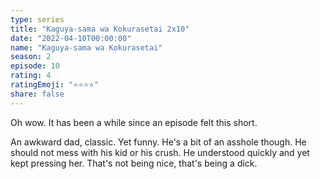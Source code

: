 ```yaml
---
type: series
title: "Kaguya-sama wa Kokurasetai 2x10"
date: "2022-04-10T00:00:00"
name: "Kaguya-sama wa Kokurasetai"
season: 2
episode: 10
rating: 4
ratingEmoji: "⭐️⭐️⭐️⭐️"
share: false
---
```


Oh wow. It has been a while since an episode felt this short.

An awkward dad, classic. Yet funny. He's a bit of an asshole though. He should not mess with his kid or his crush. He understood quickly and yet kept pressing her. That's not being nice, that's being a dick.